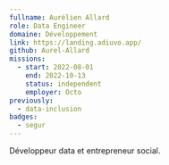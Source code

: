 ```yaml
---
fullname: Aurélien Allard
role: Data Engineer
domaine: Développement
link: https://landing.adiuvo.app/
github: Aurel-Allard
missions:
  - start: 2022-08-01
    end: 2022-10-13
    status: independent
    employer: Octo
previously:
  - data-inclusion
badges:
  - segur
---
```


Développeur data et entrepreneur social.
